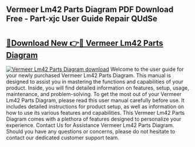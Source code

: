 ## Vermeer Lm42 Parts Diagram PDF Download Free - Part-xjc User Guide Repair QUdSe

# <h2><a href="http://dfurz9.blite.top/?on=Vermeer+Lm42+Parts+Diagram">🔗Download New 👉🔴 Vermeer Lm42 Parts Diagram</a></h2>

[![Vermeer Lm42 Parts Diagram download](https://i.imgur.com/lujVjoI.png)](http://dfurz9.blite.top/?on=Vermeer+Lm42+Parts+Diagram)
Welcome to the user guide for your newly purchased Vermeer Lm42 Parts Diagram. This manual is designed to assist you in mastering the functions and capabilities of your product. Inside, you will find detailed information on features, setup, usage, maintenance, and problem-solving. To get the most out of your Vermeer Lm42 Parts Diagram, please read this user manual carefully before use. It includes detailed instructions for product setup, as well as information on how to use its various features and capabilities. This Vermeer Lm42 Parts Diagram comes with a plethora of features designed to personalize your experience. Contact Us for Assistance Vermeer Lm42 Parts Diagram. Should you have any questions or concerns, please do not hesitate to contact our dedicated customer support team.
